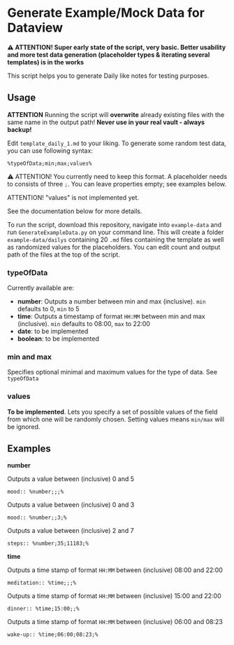 # Generate Example/Mock Data for Dataview

**⚠ ATTENTION! Super early state of the script, very basic. Better usability and more test data generation (placeholder types & iterating several templates) is in the works**

This script helps you to generate Daily like notes for testing purposes. 

## Usage

**ATTENTION** Running the script will **overwrite** already existing files with the same name in the output path! **Never use in your real vault - always backup!**


Edit `template_daily_1.md` to your liking. To generate some random test data, you can use following syntax:

`%typeOfData;min;max;values%`

⚠ ATTENTION! You currently need to keep this format. A placeholder needs to consists of three `;`. You can leave properties empty; see examples below.

ATTENTION! "values" is not implemented yet.

See the documentation below for more details.

To run the script, download this repository, navigate into `example-data` and run `GenerateExampleData.py` on your command line. This will create a folder `example-data/dailys` containing 20  `.md` files containing the template as well as randomized values for the placeholders. You can edit count and output path of the files at the top of the script.

### typeOfData

Currently available are:

- **number**: Outputs a number between min and max (inclusive). `min` defaults to 0, `min` to 5
- **time**: Outputs a timestamp of format `HH:MM` between min and max (inclusive). `min` defaults to 08:00, `max` to 22:00
- **date**: to be implemented
- **boolean**: to be implemented

### min and max
Specifies optional minimal and maximum values for the type of data. See `typeOfData`

### values

**To be implemented**. Lets you specify a set of possible values of the field from which one will be randomly chosen. Setting values means `min/max` will be ignored.

## Examples

**number**

Outputs a value between (inclusive) 0 and 5
```
mood:: %number;;;%
```

Outputs a value between (inclusive) 0 and 3
```
mood:: %number;;3;%
```

Outputs a value between (inclusive) 2 and 7
```
steps:: %number;35;11183;%
```

**time**

Outputs a time stamp of format `HH:MM` between (inclusive) 08:00 and 22:00
```
meditation:: %time;;;%
```

Outputs a time stamp of format `HH:MM` between (inclusive) 15:00 and 22:00
```
dinner:: %time;15:00;;%
```


Outputs a time stamp of format `HH:MM` between (inclusive) 06:00 and 08:23
```
wake-up:: %time;06:00;08:23;%
```